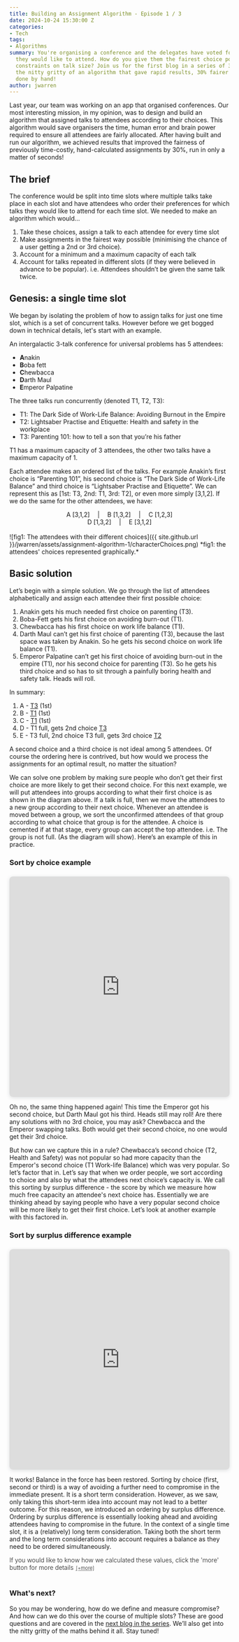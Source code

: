 ```yaml
---
title: Building an Assignment Algorithm - Episode 1 / 3
date: 2024-10-24 15:30:00 Z
categories:
- Tech
tags:
- Algorithms
summary: You're organising a conference and the delegates have voted for what talks
  they would like to attend. How do you give them the fairest choice possible with
  constraints on talk size? Join us for the first blog in a series of 3 which go into
  the nitty gritty of an algorithm that gave rapid results, 30% fairer than those
  done by hand!
author: jwarren
---
```


<!-- from: 2023-11-24-llm-mem.md -->

<style> 
    summary {
        font-weight: 300;
        display: block;
    }
    summary::after {
        cursor: pointer;
        content: '[+more]';
        text-decoration: underline;
        text-decoration-style: dotted;
        padding-left: 0.5em;
        font-size: 0.8em;
    }
    details[open] > summary::after {
        content: ' [−less]';
    }
        details[open]::before {
        content: '';
        display: block;
        border-top: 1px solid #ccc;
        margin-top: 1em;
    }
    details[open]::after {
        content: '';
        display: block;
        border-top: 1px solid #ccc;
        margin-top: 1em;
        margin-bottom: 1em;
    }
</style>

<!-- MathJax the maths equations -->
<script type="text/javascript" async
 src="https://cdn.jsdelivr.net/npm/mathjax@3/es5/tex-mml-chtml.js">
</script>


Last year, our team was working on an app that organised conferences. Our most interesting mission, in my opinion, was to design and build an algorithm that assigned talks to attendees according to their choices. This algorithm would save organisers the time, human error and brain power required to ensure all attendees are fairly allocated. After having built and run our algorithm, we achieved results that improved the fairness of previously time-costly, hand-calculated assignments by 30%, run in only a matter of seconds!

## The brief

The conference would be split into time slots where multiple talks take place in each slot and have attendees who order their preferences for which talks they would like to attend for each time slot. We needed to make an algorithm which would…

1. Take these choices, assign a talk to each attendee for every time slot 
2. Make assignments in the fairest way possible (minimising the chance of a user getting a 2nd or 3rd choice). 
3. Account for a minimum and a maximum capacity of each talk
4. Account for talks repeated in different slots (if they were believed in advance to be popular). i.e. Attendees shouldn’t be given the same talk twice.

## Genesis: a single time slot

We began by isolating the problem of how to assign talks for just one time slot, which  is a set of concurrent talks. However before we get bogged down in technical details, let's start with an example. 

An intergalactic 3-talk conference for universal problems has 5 attendees:

- **A**nakin
- **B**oba fett
- **C**hewbacca
- **D**arth Maul
- **E**mperor Palpatine

The three talks run concurrently (denoted T1, T2, T3):

 - T1: The Dark Side of Work-Life Balance: Avoiding Burnout in the Empire
 - T2: Lightsaber Practise and Etiquette: Health and safety in the workplace
 - T3: Parenting 101: how to tell a son that you’re his father

T1 has a maximum capacity of 3 attendees, the other two talks have a maximum capacity of 1.

Each attendee makes an ordered list of the talks. For example Anakin’s first choice is “Parenting 101”, his second choice is “The Dark Side of Work-Life Balance” and third choice is “Lightsaber Practise and Etiquette”. We can represent this as [1st: T3, 2nd: T1, 3rd: T2], or even more simply [3,1,2]. If we do the same for the other attendees, we have:

<div style="text-align: center;"> A [3,1,2] &emsp;|&emsp; B [1,3,2] &emsp;|&emsp; C [1,2,3] <br> D [1,3,2] &emsp;|&emsp; E [3,1,2]</div>
<br>
![fig1: The attendees with their different choices]({{ site.github.url }}/jwarren/assets/assignment-algorithm-1/characterChoices.png)
*fig1: the attendees' choices represented graphically.*

## Basic solution

Let’s begin with a simple solution. We go through the list of attendees alphabetically and assign each attendee their first possible choice:

1. Anakin gets his much needed first choice on parenting (T3).
2. Boba-Fett gets his first choice on avoiding burn-out (T1).
3. Chewbacca has his first choice on work life balance (T1).
4. Darth Maul can’t get his first choice of parenting (T3), because the last space was taken by Anakin. So he gets his second choice on work life balance (T1).
5. Emperor Palpatine can’t get his first choice of avoiding burn-out in the empire (T1), nor his second choice for parenting (T3). So he gets his third choice and so has to sit through a painfully boring health and safety talk. Heads will roll.

In summary:

1. A - <u>T3</u> (1st)
2. B - <u>T1</u> (1st)
3. C - <u>T1</u> (1st)
4. D - T1 full, gets 2nd choice <u>T3</u>
5. E - T3 full, 2nd choice T3 full, gets 3rd choice <u>T2</u>

A second choice and a third choice is not ideal among 5 attendees. Of course the ordering here is contrived, but how would we process the assignments for an optimal result, no matter the situation?

We can solve one problem by making sure people who don’t get their first choice are more likely to get their second choice. For this next example, we will put attendees into groups according to what their first choice is as shown in the diagram above. If a talk is full, then we move the attendees to a new group according to their next choice. Whenever an attendee is moved between a group, we sort the unconfirmed attendees of that group according to what choice that group is for the attendee.
A choice is cemented if at that stage, every group can accept the top attendee. i.e. The group is not full. (As the diagram will show). Here’s an example of this in practice.

### Sort by choice example

<div style="position: relative; width: 100%; height: 0; padding-top: 100.0000%;
 padding-bottom: 0; box-shadow: 0 2px 8px 0 rgba(63,69,81,0.16); margin-top: 1.6em; margin-bottom: 0.9em; overflow: hidden;
 border-radius: 8px; will-change: transform;">
  <iframe title="First example, sorting by choice" loading="lazy" style="position: absolute; width: 100%; height: 100%; top: 0; left: 0; border: none; padding: 0;margin: 0;" sandbox="allow-scripts"
    src="https:&#x2F;&#x2F;www.canva.com&#x2F;design&#x2F;DAGNXzlAgEI&#x2F;AbkC2uJ3dy-q513EnbhUuA&#x2F;view?embed" allowfullscreen="allowfullscreen" allow="fullscreen">
  </iframe>
</div>

Oh no, the same thing happened again! This time the Emperor got his second choice, but Darth Maul got his third. Heads still may roll! Are there any solutions with no 3rd choice, you may ask? Chewbacca and the Emperor swapping talks. Both would get their second choice, no one would get their 3rd choice.

But how can we capture this in a rule? Chewbacca’s second choice (T2, Health and Safety) was not popular so had more capacity than the Emperor's second choice (T1 Work-life Balance) which was very popular. So let’s factor that in. Let’s say that when we order people, we sort according to choice and also by what the attendees next choice’s capacity is. We call this sorting by surplus difference - the score by which we measure how much free capacity an attendee's next choice has.
Essentially we are thinking ahead by saying people who have a very popular second choice will be more likely to get their first choice. Let’s look at another example with this factored in.

### Sort by surplus difference example

<div style="position: relative; width: 100%; height: 0; padding-top: 100.0000%;
 padding-bottom: 0; box-shadow: 0 2px 8px 0 rgba(63,69,81,0.16); margin-top: 1.6em; margin-bottom: 0.9em; overflow: hidden;
 border-radius: 8px; will-change: transform;">
  <iframe title="Second example, sorting by surplus difference" loading="lazy" style="position: absolute; width: 100%; height: 100%; top: 0; left: 0; border: none; padding: 0;margin: 0;" sandbox="allow-scripts"
    src="https://www.canva.com/design/DAGNWycujV8/gpxMkTaAej6VGndADIen1Q/view?embed" allowfullscreen="allowfullscreen" allow="fullscreen">
  </iframe>
</div>

It works! Balance in the force has been restored. 
Sorting by choice (first, second or third) is a way of avoiding a further need to compromise in the immediate present. It is a short term consideration. However, as we saw, only taking this short-term idea into account may not lead to a better outcome. For this reason, we introduced an ordering by surplus difference. Ordering by surplus difference is essentially looking ahead and avoiding attendees having to compromise in the future. In the context of a single time slot, it is a (relatively) long term consideration. Taking both the short term and the long term considerations into account requires a balance as they need to be ordered simultaneously. 

<details><summary>If you would like to know how we calculated these values, click the 'more' button for more details</summary>
Surplus difference is calculated by finding the difference between the room surplus of the current choice and the room surplus of their next unassigned choice. Room surplus is calculated as follows:
<br>

<table>
  <tr>
      <th>Talk is…</th>
      <th>Room surplus</th>
      <th>Room surplus range</th>
  </tr>
  <tr>
    <td>Oversubscribed</td>
    <td>Number of group attendees <br>- (max attendees)</td>
    <td>Room surplus > 0</td>
  </tr>
  <tr>
    <td>Undersubscribed</td>
    <td>Number of group attendees <br>- (min attendees) <br>- (number of attendees in slot)</td>
    <td>Room surplus <br> < -(Number of attendees in the slot)</td>
  </tr>
  <tr>
    <td>Undersubscribed</td>
    <td>Number of group attendees <br>- (max attendees)</td>
    <td>-(Number of attendees in the slot) <br>< (Room surplus) <br>< 0</td>
  </tr>
</table>

To account for the attendee choice, surplus difference would be multiplied by a weight, defined as so:
\[w = 2 - \frac{1}{c}\]
Where 
\[w=\text{current group weighting}\]
\[c=\text{choice for their current group}\]
The weight gives more emphasis to the surplus difference if a user’s current group is their second choice, over whether a user is in their 1st choice. The formula given is if the user is on their first choice, the weight will be \(1\), if the user is on their 2nd choice, the weight will be \(1.5\) and if the user is on their 3rd choice, the weight will be \( 1.\dot{6} \). The thought behind this was that though the “felt“ difference for the first few choices would be important to the user, the remaining choices would be marginally worse but have diminishing importance between them.
</details>

<br>

### What's next?

So you may be wondering, how do we define and measure compromise? And how can we do this over the course of multiple slots? These are good questions and are covered in the [next blog in the series]({{site.baseurl}}/2024/11/04/building-an-assignment-algorithm-2.html). We’ll also get into the nitty gritty of the maths behind it all. Stay tuned!
